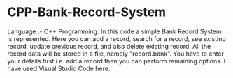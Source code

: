 # CPP-Bank-Record-System
Language :- C++ Programming. In this code a simple Bank Record System is represented. Here you can add a record, search for a record, see existing record, update previous record, and also delete existing record.  All the record data will be stored in a file, namely "record.bank".  You have to enter your details first i.e. add a record then you can perform remaining options. I have used Visual Studio Code here.
